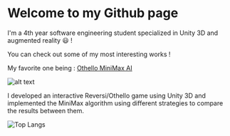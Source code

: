 <h1>Welcome to my Github page</h1>

I'm a 4th year software engineering student specialized in Unity 3D and augmented reality :smiley: !

You can check out some of my most interesting works !

My favorite one being : [Othello MiniMax AI](https://github.com/KhalilBDJ/Othello_AI)

![alt text](https://bonaludo.files.wordpress.com/2016/01/othello-start.png?w=459&h=459)

I developed an interactive Reversi/Othello game using Unity 3D and implemented the MiniMax algorithm using different strategies to compare the results between them.



![Top Langs](https://github-readme-stats.vercel.app/api/top-langs/?username=KhalilBDJ&layout=compact)
